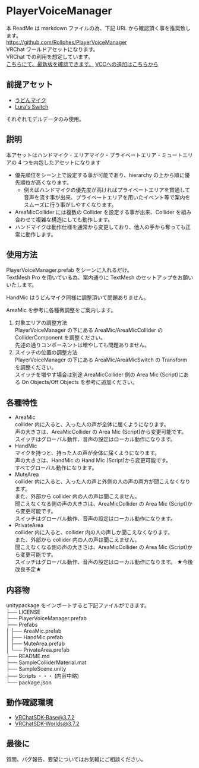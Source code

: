 # PlayerVoiceManager

本 ReadMe は markdown ファイルの為、下記 URL から確認頂く事を推奨致します。<br>
https://github.com/Rollphes/PlayerVoiceManager<br>
VRChat ワールドアセットになります。<br>
VRChat での利用を想定しています。<br>
[こちらにて、最新版を確認できます。](https://github.com/Rollphes/PlayerVoiceManager/releases/tag/latest)
[VCCへの追加はこちらから](https://rollphes.github.io/vpm-repos/)

## 前提アセット

- [うどんマイク](https://booth.pm/ja/items/3038574)
- [Lura's Switch](https://booth.pm/ja/items/1969082)

それぞれモデルデータのみ使用。

## 説明

本アセットはハンドマイク・エリアマイク・プライベートエリア・ミュートエリアの 4 つを内包したアセットになります

- 優先順位をシーン上で設定する事が可能であり、hierarchy の上から順に優先順位が高くなります。
  - 例えばハンドマイクの優先度が高ければプライベートエリアを貫通して音声を流す事が出来、プライベートエリアを用いたイベント等で案内をスムーズに行う事がしやすくなります。
- AreaMicCollider には複数の Collider を設定する事が出来、Collider を組み合わせて複雑な構造にしても動作します。
- ハンドマイクは動作仕様を通常から変更しており、他人の手から奪っても正常に動作します。

## 使用方法

PlayerVoiceManager.prefab をシーンに入れるだけ。<br>
TextMesh Pro を用いている為、案内通りに TextMesh のセットアップをお願いいたします。

HandMic はうどんマイク同様に調整頂いて問題ありません。

AreaMic を参考に各種微調整をご案内します。

1. 対象エリアの調整方法<br>
   PlayerVoiceManager の下にある AreaMic/AreaMicCollider の ColliderComponent を調整ください。<br>
   先述の通りコンポーネントは増やしても問題ありません。
2. スイッチの位置の調整方法<br>
   PlayerVoiceManager の下にある AreaMic/AreaMicSwitch の Transform を調整ください。<br>
   スイッチを増やす場合は別途 AreaMicCollider 側の Area Mic (Script)にある On Objects/Off Objects を参考に追加ください。

## 各種特性

- AreaMic<br>
  collider 内に入ると、入った人の声が全体に届くようになります。<br>
  声の大きさは、AreaMicCollider の Area Mic (Script)から変更可能です。<br>
  スイッチはグローバル動作、音声の設定はローカル動作になります。
- HandMic<br>
  マイクを持つと、持った人の声が全体に届くようになります。<br>
  声の大きさは、HandMic の Hand Mic (Script)から変更可能です。<br>
  すべてグローバル動作になります。
- MuteArea<br>
  collider 内に入ると、入った人の声と外側の人の声の両方が聞こえなくなります。<br>
  また、外部から collider 内の人の声は聞こえません。<br>
  聞こえなくなる側の声の大きさは、AreaMicCollider の Area Mic (Script)から変更可能です。<br>
  スイッチはグローバル動作、音声の設定はローカル動作になります。
- PrivateArea<br>
  collider 内に入ると、collider 内の人の声しか聞こえなくなります。<br>
  また、外部から collider 内の人の声は聞こえません。<br>
  聞こえなくなる側の声の大きさは、AreaMicCollider の Area Mic (Script)から変更可能です。<br>
  スイッチはグローバル動作、音声の設定はローカル動作になります。
  ★今後改良予定★

## 内容物

unitypackage をインポートすると下記ファイルができます。<br>
├── LICENSE<br>
├── PlayerVoiceManager.prefab<br>
├── Prefabs<br>
│ ├── AreaMic.prefab<br>
│ ├── HandMic.prefab<br>
│ ├── MuteArea.prefab<br>
│ └── PrivateArea.prefab<br>
├── README.md<br>
├── SampleColliderMaterial.mat<br>
├── SampleScene.unity<br>
├── Scripts ・・・ (内容中略)<br>
└── package.json<br>

## 動作確認環境
- VRChatSDK-Base@3.7.2
- VRChatSDK-Worlds@3.7.2

## 最後に
質問、バグ報告、要望についてはお気軽にご相談ください。

